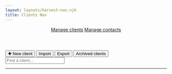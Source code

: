 ```yaml
---
layout: layouts/harvest-nav.njk
title: Clients Nav
---
```


<header id="top-nav">
  <nav>
    <a href="#" class="is-active">Manage clients</a>
    <a href="#">Manage contacts</a>
  </nav>
</header>

<main>
  <div class="flex justify-space-between">
    <div class="flex">
      <button class="button primary mr-4">✚ New client</button>
      <button class="button mr-4">Import</button>
      <button class="button mr-4">Export</button>
      <button class="button mr-4">Archived clients</button>
    </div>
    <input class="input" type="text" placeholder="Find a client…">
  </div>

  <hr class="mt-16 mb-24">
</main>
